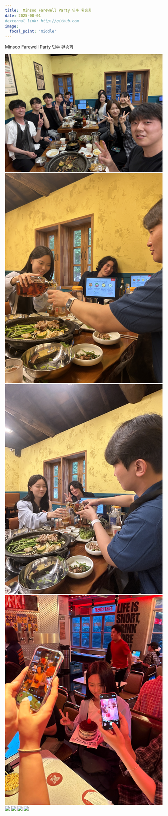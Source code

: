 ```yaml
---
title:  Minsoo Farewell Party 민수 환송회
date: 2025-08-01
#external_link: http://github.com
image: 
  focal_point: 'middle'
---
```

Minsoo Farewell Party 민수 환송회

![](1.jpg)
![](2.jpg)
![](3.jpg)
![](4.jpg)
![](5.jpg)
![](6.jpg)
![](7.jpg)
![](8.jpg)

<!--more-->
